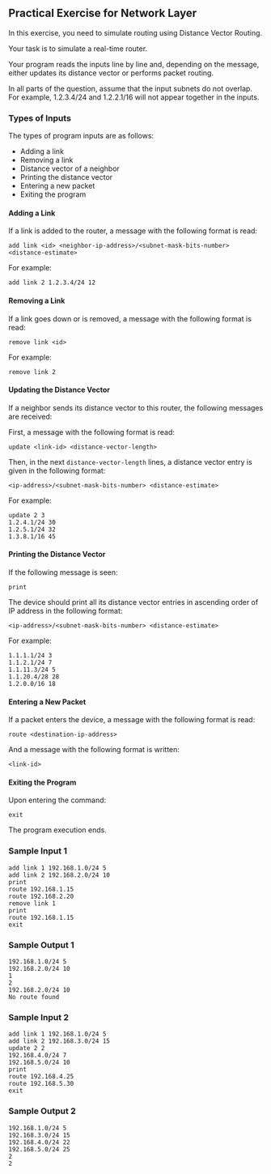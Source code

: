 ## Practical Exercise for Network Layer

In this exercise, you need to simulate routing using Distance Vector Routing.

Your task is to simulate a real-time router.

Your program reads the inputs line by line and, depending on the message, either updates its distance vector or performs packet routing.

In all parts of the question, assume that the input subnets do not overlap. For example, 1.2.3.4/24 and 1.2.2.1/16 will not appear together in the inputs.

### Types of Inputs

The types of program inputs are as follows:

- Adding a link
- Removing a link
- Distance vector of a neighbor
- Printing the distance vector
- Entering a new packet
- Exiting the program

#### Adding a Link

If a link is added to the router, a message with the following format is read:

```
add link <id> <neighbor-ip-address>/<subnet-mask-bits-number> <distance-estimate>
```

For example:

```
add link 2 1.2.3.4/24 12
```

#### Removing a Link

If a link goes down or is removed, a message with the following format is read:

```
remove link <id>
```

For example:

```
remove link 2
```

#### Updating the Distance Vector

If a neighbor sends its distance vector to this router, the following messages are received:

First, a message with the following format is read:

```
update <link-id> <distance-vector-length>
```

Then, in the next `distance-vector-length` lines, a distance vector entry is given in the following format:

```
<ip-address>/<subnet-mask-bits-number> <distance-estimate>
```

For example:

```
update 2 3
1.2.4.1/24 30
1.2.5.1/24 32
1.3.8.1/16 45
```

#### Printing the Distance Vector

If the following message is seen:

```
print
```

The device should print all its distance vector entries in ascending order of IP address in the following format:

```
<ip-address>/<subnet-mask-bits-number> <distance-estimate>
```

For example:

```
1.1.1.1/24 3
1.1.2.1/24 7
1.1.11.3/24 5
1.1.20.4/28 28
1.2.0.0/16 18
```

#### Entering a New Packet

If a packet enters the device, a message with the following format is read:

```
route <destination-ip-address>
```

And a message with the following format is written:

```
<link-id>
```

#### Exiting the Program

Upon entering the command:

```
exit
```

The program execution ends.

### Sample Input 1

```
add link 1 192.168.1.0/24 5
add link 2 192.168.2.0/24 10
print
route 192.168.1.15
route 192.168.2.20
remove link 1
print
route 192.168.1.15
exit
```

### Sample Output 1

```
192.168.1.0/24 5
192.168.2.0/24 10
1
2
192.168.2.0/24 10
No route found
```

### Sample Input 2

```
add link 1 192.168.1.0/24 5
add link 2 192.168.3.0/24 15
update 2 2
192.168.4.0/24 7
192.168.5.0/24 10
print
route 192.168.4.25
route 192.168.5.30
exit
```

### Sample Output 2

```
192.168.1.0/24 5
192.168.3.0/24 15
192.168.4.0/24 22
192.168.5.0/24 25
2
2
```